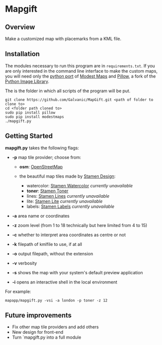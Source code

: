 Mapgift
=======

Overview
--------
Make a customized map with placemarks from a KML file.

Installation
------------
The modules necessary to run this program are in `requirements.txt`. If you are only interested in the command line interface to make the custom maps, you will need only the [python port](https://github.com/stamen/modestmaps-py) of [Modest Maps](https://modestmaps.com) and [Pillow](https://pypi.python.org/pypi/), a fork of the [Python Image Library](https://effbot.org/imagingbook/pil-index.htm).

The <folder to clone to> is the folder in which all scripts of the program will be put.

```shell
git clone https://github.com/Galvanic/MapGift.git <path of folder to clone to>
cd <folder path cloned to>
sudo pip install pillow
sudo pip install modestmaps
./mapgift.py
```

Getting Started
---------------

**mapgift.py** takes the following flags:

- **-p** map tile provider; choose from:

	- **osm**: [OpenStreetMap](http://www.openstreetmap.org/about)
	- the beautiful map tiles made by [Stamen Design](http://stamen.com/):

		- watercolor: [Stamen Watercolor](http://maps.stamen.com/watercolor/) *currently unavailable*
		- **toner**: [Stamen Toner](http://maps.stamen.com/toner/)
		- lines: [Stamen Lines](http://maps.stamen.com/toner-lines/) *currently unavailable*
		- lite: [Stamen Lite](http://maps.stamen.com/toner-lite/) *currently unavailable*
		- labels: [Stamen Labels](http://maps.stamen.com/toner-labels/) *currently unavailable*

- **-a** area name or coordinates
- **-z** zoom level (from 1 to 18 technically but here limited from 4 to 15)
- **-c** whether to interpret area coordinates as centre or not
- **-k** filepath of kmlfile to use, if at all
- **-o** output filepath, without the extension
- **-v** verbosity
- **-s** shows the map with your system's default preview application
- **-i** opens an interactive shell in the local environment

For example:

```shell
mapapp/mapgift.py -vsi -a london -p toner -z 12
```

Future improvements
-------------------
- Fix other map tile providers and add others
- New design for front-end
- Turn `mapgift.py into a full module
